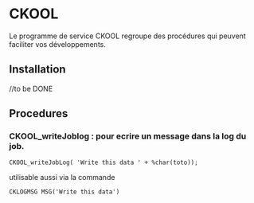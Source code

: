 # CKOOL 

Le programme de service CKOOL regroupe des procédures qui peuvent faciliter vos développements.

## Installation

//to be DONE

## Procedures

### CKOOL_writeJoblog : pour ecrire un message dans la log du job.

```CKOOL_writeJobLog( 'Write this data ' + %char(toto)); ```

utilisable aussi via la commande

```CKLOGMSG MSG('Write this data')```
